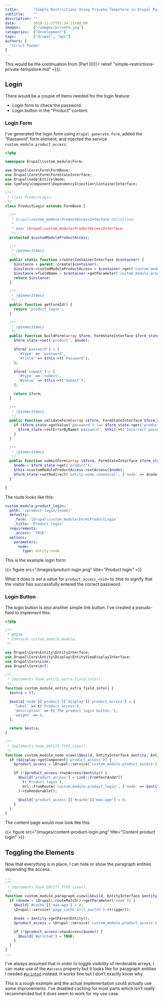 ```yaml
---
title:       "Simple Restrictions Using Private Tempstore in Drupal Part II"
subtitle:    ""
description: ""
date:        2019-11-27T01:34:11+08:00
images:      ["/images/private.jpg"]
categories:  ["Development"]
tags:        ["drupal", "api"]
authors: [
  "Strict Panda"
]
---
```


This would be the continuation from [Part I]({{< relref "simple-restrictions-private-tempstore.md" >}}).

## Login

There would be a couple of items needed for the login feature:

* Login form to check the password.
* Login button in the "Product" content.

### Login Form

I've generated the login form using `drupal generate:form`, added the "Password" form element, and injected the service `custom_module.product_access`:

```php
<?php

namespace Drupal\custom_module\Form;

use Drupal\Core\Form\FormBase;
use Drupal\Core\Form\FormStateInterface;
use Drupal\node\Entity\Node;
use Symfony\Component\DependencyInjection\ContainerInterface;

/**
 * Class ProductLogin.
 */
class ProductLogin extends FormBase {

  /**
   * Drupal\custom_module\ProductAccessInterface definition.
   *
   * @var \Drupal\custom_module\ProductAccessInterface
   */
  protected $customModuleProductAccess;

  /**
   * {@inheritdoc}
   */
  public static function create(ContainerInterface $container) {
    $instance = parent::create($container);
    $instance->customModuleProductAccess = $container->get('custom_module.product_access');
    $instance->fieldName = $container->getParameter('custom_module.product_access.field_name');
    return $instance;
  }

  /**
   * {@inheritdoc}
   */
  public function getFormId() {
    return 'product_login';
  }

  /**
   * {@inheritdoc}
   */
  public function buildForm(array $form, FormStateInterface $form_state, Node $node = NULL) {
    $form_state->set('product', $node);

    $form['password'] = [
      '#type' => 'password',
      '#title' => $this->t('Password'),
    ];

    $form['submit'] = [
      '#type' => 'submit',
      '#value' => $this->t('Submit'),
    ];

    return $form;
  }

  /**
   * {@inheritdoc}
   */
  public function validateForm(array &$form, FormStateInterface $form_state) {
    if ($form_state->getValue('password') !== $form_state->get('product')->get($this->fieldName)->value) {
      $form_state->setErrorByName('password', $this->t('Incorrect password.'));
    }
  }

  /**
   * {@inheritdoc}
   */
  public function submitForm(array &$form, FormStateInterface $form_state) {
    $node = $form_state->get('product');
    $this->customModuleProductAccess->setAccess($node);
    $form_state->setRedirect('entity.node.canonical', ['node' => $node->id()]);
  }

}
```

The route looks like this:

```yaml
custom_module.product_login:
  path: '/product-login/{node}'
  defaults:
    _form: '\Drupal\custom_module\Form\ProductLogin'
    _title: 'Product login'
  requirements:
    _access: 'TRUE'
  options:
    parameters:
      node:
        type: entity:node
```

This is the example login form:

{{< figure src="/images/product-login.png" title="Product login" >}}

What it does is set a value for `product_access_<nid>` to `TRUE` to signify that the visitor has successfully entered the correct password.

### Login Button

The login button is also another simple link button. I've created a pseudo-field to implement this:

```php
<?php

/**
 * @file
 * Contains custom_module.module.
 */

use Drupal\Core\Entity\EntityInterface;
use Drupal\Core\Entity\Display\EntityViewDisplayInterface;
use Drupal\Core\Link;
use Drupal\Core\Url;

/**
 * Implements hook_entity_extra_field_info().
 */
function custom_module_entity_extra_field_info() {
  $extra = [];

  $extra['node']['product']['display']['product_access'] = [
    'label' => t('Product access'),
    'description' => t('The product login button.'),
    'weight' => 0,
  ];

  return $extra;
}

/**
 * Implements hook_ENTITY_TYPE_view().
 */
function custom_module_node_view(&$build, EntityInterface $entity, EntityViewDisplayInterface $display, $view_mode) {
  if ($display->getComponent('product_access')) {
    $product_access = \Drupal::service('custom_module.product_access');

    if (!$product_access->hasAccess($entity)) {
      $build['product_access'] = Link::fromTextAndUrl(
        t('Product login'),
        Url::fromRoute('custom_module.product_login', ['node' => $entity->id()])
      )->toRenderable();

      $build['product_access']['#cache']['max-age'] = 0;
    }
  }
}
```

The content page would now look like this:

{{< figure src="/images/content-product-login.png" title="Content product login" >}}

## Toggling the Elements

Now that everything is in place, I can hide or show the paragraph entities depending the access:

```php
...
/**
 * Implements hook_ENTITY_TYPE_view().
 */
function custom_module_paragraph_view(&$build, EntityInterface $entity, EntityViewDisplayInterface $display, $view_mode) {
  if ($node = \Drupal::routeMatch()->getParameter('node')) {
    $build['#cache']['max-age'] = 0;
    \Drupal::service('page_cache_kill_switch')->trigger();

    $node = $entity->getParentEntity();
    $product_access = \Drupal::service('custom_module.product_access');

    if (!$product_access->hasAccess($node)) {
      $build['#printed'] = TRUE;
    }
  }
}
...
```

I've always assumed that in order to toggle visibility of renderable arrays, I can make use of the `#access` property but it looks like for paragraph entities I needed [`#printed`](https://drupal.stackexchange.com/questions/248425/suitable-way-to-hide-a-paragraph-entity) instead. It works fine but I don't exactly know why.

This is a rough example and the actual implementation could actually use some improvements. I've disabled caching for most parts which isn't really recommended but it does seem to work for my use case.
